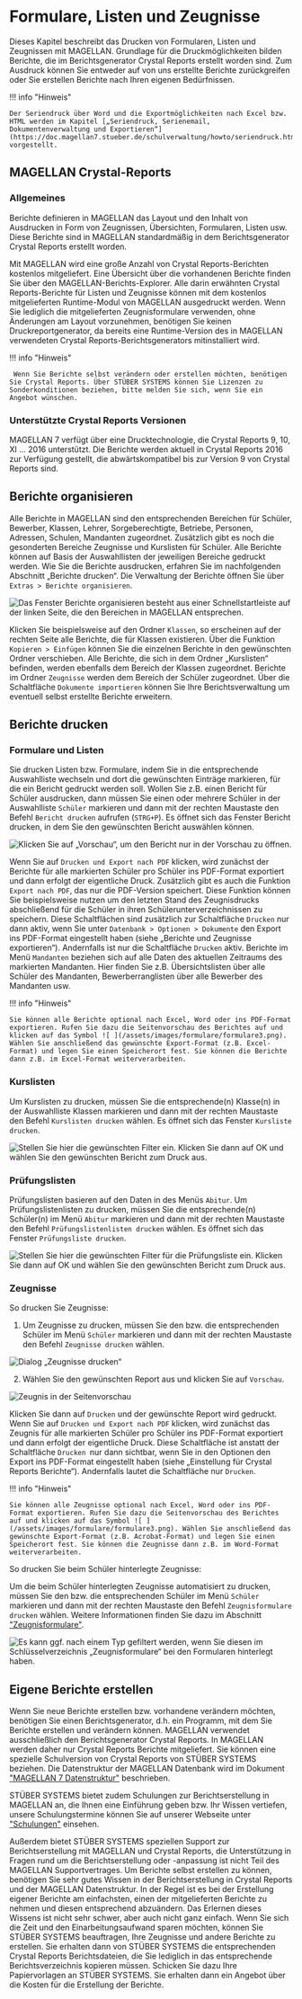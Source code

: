 # Formulare, Listen und Zeugnisse

Dieses Kapitel beschreibt das Drucken von Formularen, Listen und Zeugnissen mit MAGELLAN. Grundlage für die Druckmöglichkeiten bilden Berichte, die im Berichtsgenerator Crystal Reports erstellt worden sind. Zum Ausdruck können Sie entweder auf von uns erstellte Berichte zurückgreifen oder Sie erstellen Berichte nach Ihren eigenen Bedürfnissen.

!!! info "Hinweis"

	Der Seriendruck über Word und die Exportmöglichkeiten nach Excel bzw. HTML werden im Kapitel [„Seriendruck, Serienemail, Dokumentenverwaltung und Exportieren“](https://doc.magellan7.stueber.de/schulverwaltung/howto/seriendruck.html) vorgestellt.

## MAGELLAN Crystal-Reports

### Allgemeines

Berichte definieren in MAGELLAN das Layout und den Inhalt von Ausdrucken in Form von Zeugnissen, Übersichten, Formularen, Listen usw. Diese Berichte sind in MAGELLAN standardmäßig in dem Berichtsgenerator Crystal Reports erstellt worden. 

Mit MAGELLAN wird eine große Anzahl von Crystal Reports-Berichten kostenlos mitgeliefert. Eine Übersicht über die vorhandenen Berichte finden Sie über den MAGELLAN-Berichts-Explorer. Alle darin erwähnten Crystal Reports-Berichte für Listen und Zeugnisse können mit dem kostenlos mitgelieferten Runtime-Modul von MAGELLAN ausgedruckt werden. Wenn Sie lediglich die mitgelieferten Zeugnisformulare verwenden, ohne Änderungen am Layout vorzunehmen, benötigen Sie keinen Druckreportgenerator, da bereits eine Runtime-Version des in MAGELLAN verwendeten Crystal Reports-Berichtsgenerators mitinstalliert wird. 

!!! info "Hinweis"

	 Wenn Sie Berichte selbst verändern oder erstellen möchten, benötigen Sie Crystal Reports. Über STÜBER SYSTEMS können Sie Lizenzen zu Sonderkonditionen beziehen, bitte melden Sie sich, wenn Sie ein Angebot wünschen.

### Unterstützte Crystal Reports Versionen

MAGELLAN 7 verfügt über eine Drucktechnologie, die Crystal Reports 9, 10, XI ... 2016 unterstützt. Die Berichte werden aktuell in Crystal Reports 2016 zur Verfügung gestellt, die abwärtskompatibel bis zur Version 9 von Crystal Reports sind. 



## Berichte organisieren

Alle Berichte in MAGELLAN sind den entsprechenden Bereichen für Schüler, Bewerber, Klassen, Lehrer, Sorgeberechtigte, Betriebe, Personen, Adressen, Schulen, Mandanten zugeordnet. Zusätzlich gibt es noch die gesonderten Bereiche Zeugnisse und Kurslisten für Schüler. Alle Berichte können auf Basis der Auswahllisten der jeweiligen Bereiche gedruckt werden. Wie Sie die Berichte ausdrucken, erfahren Sie im nachfolgenden Abschnitt „Berichte drucken“. Die Verwaltung der Berichte öffnen Sie über `Extras > Berichte organisieren`.
 

![Das Fenster Berichte organisieren besteht aus einer Schnellstartleiste auf der linken Seite, die den Bereichen in MAGELLAN entsprechen.](/assets/images/formulare/formulare1.png)

Klicken Sie beispielsweise auf den Ordner `Klassen`, so erscheinen auf der rechten Seite alle Berichte, die für Klassen existieren. Über die Funktion `Kopieren > Einfügen` können Sie die einzelnen Berichte in den gewünschten Ordner verschieben. Alle Berichte, die sich in dem Ordner „Kurslisten“ befinden, werden ebenfalls dem Bereich der Klassen zugeordnet. Berichte im Ordner `Zeugnisse` werden dem Bereich der Schüler zugeordnet. Über die Schaltfläche `Dokumente importieren` können Sie Ihre Berichtsverwaltung um eventuell selbst erstellte Berichte erweitern.

## Berichte drucken

### Formulare und Listen

Sie drucken Listen bzw. Formulare, indem Sie in die entsprechende Auswahlliste wechseln und dort die gewünschten Einträge markieren, für die ein Bericht gedruckt werden soll. Wollen Sie z.B. einen Bericht für Schüler ausdrucken, dann müssen Sie einen oder mehrere Schüler in der Auswahlliste `Schüler` markieren und dann mit der rechten Maustaste den Befehl `Bericht drucken` aufrufen (`STRG+P`). Es öffnet sich das Fenster Bericht drucken, in dem Sie den gewünschten Bericht auswählen können.
 
![Klicken Sie auf „Vorschau“, um den Bericht nur in der Vorschau zu öffnen.](/assets/images/formulare/formulare2.png)

Wenn Sie auf `Drucken und Export nach PDF` klicken, wird zunächst der Berichte für alle markierten Schüler pro Schüler ins PDF-Format exportiert und dann erfolgt der eigentliche Druck. Zusätzlich gibt es auch die Funktion `Export nach PDF`, das nur die PDF-Version speichert. Diese Funktion können Sie beispielsweise nutzen um den letzten Stand des Zeugnisdrucks abschließend für die Schüler in ihren Schülerunterverzeichnissen zu speichern. Diese Schaltflächen sind zusätzlich zur Schaltfläche `Drucken` nur dann aktiv, wenn Sie unter `Datenbank > Optionen > Dokumente` den Export ins PDF-Format eingestellt haben (siehe „Berichte und Zeugnisse exportieren“). Andernfalls ist nur die Schaltfläche `Drucken` aktiv. Berichte im Menü `Mandanten` beziehen sich auf alle Daten des aktuellen Zeitraums des markierten Mandanten. Hier finden Sie z.B. Übersichtslisten über alle Schüler des Mandanten, Bewerberranglisten über alle Bewerber des Mandanten usw.

!!! info "Hinweis"

	Sie können alle Berichte optional nach Excel, Word oder ins PDF-Format exportieren. Rufen Sie dazu die Seitenvorschau des Berichtes auf und klicken auf das Symbol ![ ](/assets/images/formulare/formulare3.png). Wählen Sie anschließend das gewünschte Export-Format (z.B. Excel-Format) und legen Sie einen Speicherort fest. Sie können die Berichte dann z.B. im Excel-Format weiterverarbeiten.

### Kurslisten

Um Kurslisten zu drucken, müssen Sie die entsprechende(n) Klasse(n) in der Auswahlliste Klassen markieren und dann mit der rechten Maustaste den Befehl `Kurslisten drucken` wählen. Es öffnet sich das Fenster `Kursliste drucken`.
 
![Stellen Sie hier die gewünschten Filter ein. Klicken Sie dann auf OK und wählen Sie den gewünschten Bericht zum Druck aus.](/assets/images/formulare/formulare4.png)

### Prüfungslisten

Prüfungslisten basieren auf den Daten in des Menüs `Abitur`. Um Prüfungslistenlisten zu drucken, müssen Sie die entsprechende(n) Schüler(n) im Menü `Abitur` markieren und dann mit der rechten Maustaste den Befehl `Prüfungslistenlisten drucken` wählen. Es öffnet sich das Fenster `Prüfungsliste drucken`.
 
![Stellen Sie hier die gewünschten Filter für die Prüfungsliste ein. Klicken Sie dann auf OK und wählen Sie den gewünschten Bericht zum Druck aus.](/assets/images/formulare/formulare5.png)

### Zeugnisse

So drucken Sie Zeugnisse:

1. Um Zeugnisse zu drucken, müssen Sie den bzw. die entsprechenden Schüler im  Menü `Schüler` markieren und dann mit der rechten Maustaste den Befehl `Zeugnisse drucken` wählen.
 
![Dialog „Zeugnisse drucken“](/assets/images/formulare/formulare6.png)

2. Wählen Sie den gewünschten Report aus und klicken Sie auf `Vorschau`.
 
![Zeugnis in der Seitenvorschau](/assets/images/formulare/formulare7.png)

Klicken Sie dann auf `Drucken` und der gewünschte Report wird gedruckt. Wenn Sie auf `Drucken und Export nach PDF` klicken, wird zunächst das Zeugnis für alle markierten Schüler pro Schüler ins PDF-Format exportiert und dann erfolgt der eigentliche Druck. Diese Schaltfläche ist anstatt der Schaltfläche `Drucken `nur dann sichtbar, wenn Sie in den Optionen den Export ins PDF-Format eingestellt haben (siehe „Einstellung für Crystal Reports Berichte“). Andernfalls lautet die Schaltfläche nur `Drucken`.

!!! info "Hinweis"

	Sie können alle Zeugnisse optional nach Excel, Word oder ins PDF-Format exportieren. Rufen Sie dazu die Seitenvorschau des Berichtes auf und klicken auf das Symbol ![ ](/assets/images/formulare/formulare3.png). Wählen Sie anschließend das gewünschte Export-Format (z.B. Acrobat-Format) und legen Sie einen Speicherort fest. Sie können die Zeugnisse dann z.B. im Word-Format weiterverarbeiten.

So drucken Sie beim Schüler hinterlegte Zeugnisse: 

Um die beim Schüler hinterlegten Zeugnisse automatisiert zu drucken, müssen Sie den bzw. die entsprechenden Schüler im  Menü `Schüler` markieren und dann mit der rechten Maustaste den Befehl `Zeugnisformulare drucken` wählen. Weitere Informationen finden Sie dazu im Abschnitt ["Zeugnisformulare"](https://doc.magellan7.stueber.de/schulverwaltung/howto/zeugnisdaten/#zeugnisformulare).
 
![Es kann ggf. nach einem Typ gefiltert werden, wenn Sie diesen im Schlüsselverzeichnis „Zeugnisformulare“ bei den Formularen hinterlegt haben.](/assets/images/formulare/formulare8.png)

## Eigene Berichte erstellen

Wenn Sie neue Berichte erstellen bzw. vorhandene verändern möchten,  benötigen Sie einen Berichtsgenerator, d.h. ein Programm, mit dem Sie Berichte erstellen und verändern können. MAGELLAN verwendet ausschließlich den Berichtsgenerator Crystal Reports. In MAGELLAN werden daher nur Crystal Reports Berichte mitgeliefert. Sie können eine spezielle Schulversion von Crystal Reports von STÜBER SYSTEMS beziehen. 
Die Datenstruktur der MAGELLAN Datenbank wird im Dokument ["MAGELLAN 7 Datenstruktur"](https://doc.magellan7-datenstruktur.stueber.de/) beschrieben.


STÜBER SYSTEMS bietet zudem Schulungen zur Berichtserstellung in MAGELLAN an, die Ihnen eine Einführung geben bzw. Ihr Wissen vertiefen, unsere Schulungstermine können Sie auf unserer Webseite unter ["Schulungen"](https://www.stueber.de/training.php) einsehen. 

Außerdem bietet STÜBER SYSTEMS speziellen Support zur Berichtserstellung mit MAGELLAN und Crystal Reports, die Unterstützung in Fragen rund um die Berichtserstellung oder -anpassung ist nicht Teil des MAGELLAN Supportvertrages. Um Berichte selbst erstellen zu können, benötigen Sie sehr gutes Wissen in der Berichtserstellung in Crystal Reports und der MAGELLAN Datenstruktur. 
In der Regel ist es bei der Erstellung eigener Berichte am einfachsten, einen der mitgelieferten Berichte zu nehmen und diesen entsprechend abzuändern. Das Erlernen dieses Wissens ist nicht sehr schwer, aber auch nicht ganz einfach. Wenn Sie sich die Zeit und den Einarbeitungsaufwand sparen möchten, können Sie STÜBER SYSTEMS beauftragen, Ihre Zeugnisse und andere Berichte zu erstellen. Sie erhalten dann von STÜBER SYSTEMS die entsprechenden Crystal Reports Berichtsdateien, die Sie lediglich in das entsprechende Berichtsverzeichnis kopieren müssen. Schicken Sie dazu Ihre Papiervorlagen an STÜBER SYSTEMS. Sie erhalten dann ein Angebot über die Kosten für die Erstellung der Berichte.


